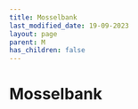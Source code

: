 ```yaml
---
title: Mosselbank
last_modified_date: 19-09-2023
layout: page
parent: M
has_children: false
---
```


Mosselbank
==========

